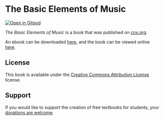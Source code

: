 # The Basic Elements of Music

[![Open in Gitpod](https://gitpod.io/button/open-in-gitpod.svg)](https://gitpod.io/from-referrer/)

_The Basic Elements of Music_ is a book that was published on [cnx.org](https://cnx.org/).

An ebook can be downloaded [here](https://github.com/cnx-user-books/cnxbook-the-basic-elements-of-music/releases/latest), and the book can be viewed online [here](https://github.com/cnx-user-books/cnxbook-the-basic-elements-of-music/releases/latest).

## License
This book is available under the [Creative Commons Attribution License](./LICENSE) license.

## Support
If you would like to support the creation of free textbooks for students, your [donations are welcome](https://riceconnect.rice.edu/donation/support-openstax-banner).
